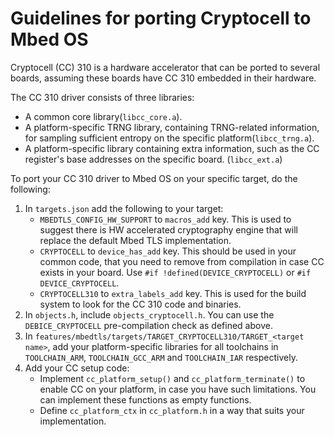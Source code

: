 # Guidelines for porting Cryptocell to Mbed OS

Cryptocell (CC) 310 is a hardware accelerator that can be ported to several boards, assuming these boards have CC 310 embedded in their hardware.

The CC 310 driver consists of three libraries:

* A common core library(`libcc_core.a`).
* A platform-specific TRNG library, containing TRNG-related information, for sampling sufficient entropy on the specific platform(`libcc_trng.a`).
* A platform-specific library containing extra information, such as the CC register's base addresses on the specific board. (`libcc_ext.a`)

To port your CC 310 driver to Mbed OS on your specific target, do the following:

1. In `targets.json` add the following  to your target:
 	* `MBEDTLS_CONFIG_HW_SUPPORT` to `macros_add` key. This is used to suggest there is HW accelerated cryptography engine that will replace the default Mbed TLS implementation.
 	* `CRYPTOCELL` to `device_has_add` key. This should be used in your common code, that you need to remove from compilation in case CC exists in your board. Use `#if !defined(DEVICE_CRYPTOCELL)` or  `#if DEVICE_CRYPTOCELL`.
 	* `CRYPTOCELL310` to `extra_labels_add` key. This is used for the build system to look for the CC 310 code and binaries.
1. In `objects.h`, include `objects_cryptocell.h`. You can use the `DEBICE_CRYPTOCELL` pre-compilation check as defined above.
1. In `features/mbedtls/targets/TARGET_CRYPTOCELL310/TARGET_<target name>`, add your platform-specific libraries for all toolchains in `TOOLCHAIN_ARM`, `TOOLCHAIN_GCC_ARM` and `TOOLCHAIN_IAR` respectively.
1. Add your CC setup code:
	* Implement `cc_platform_setup()` and `cc_platform_terminate()` to enable CC on your platform, in case you have such limitations. You can implement these functions as empty functions.
	* Define `cc_platform_ctx` in `cc_platform.h` in a way that suits your implementation.
 
